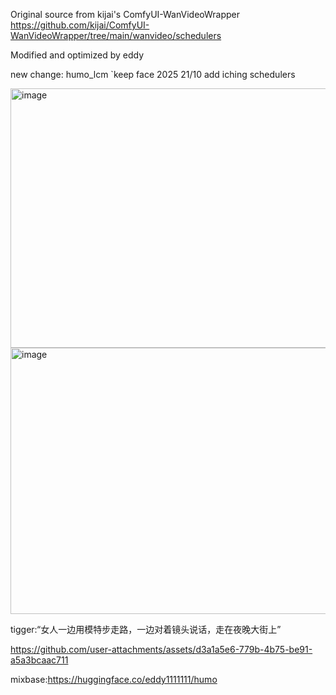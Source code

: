 Original source from kijai's ComfyUI-WanVideoWrapper
https://github.com/kijai/ComfyUI-WanVideoWrapper/tree/main/wanvideo/schedulers

Modified and optimized by eddy

new change: humo_lcm `keep face
2025 21/10 add iching schedulers

<img width="852" height="415" alt="image" src="https://github.com/user-attachments/assets/4125f046-0041-4769-aaaf-5c2ad9478126" />

<img width="849" height="426" alt="image" src="https://github.com/user-attachments/assets/70d3f33c-6cd8-42d5-ac17-f1bf19d12604" />

tigger:“女人一边用模特步走路，一边对着镜头说话，走在夜晚大街上”



https://github.com/user-attachments/assets/d3a1a5e6-779b-4b75-be91-a5a3bcaac711


mixbase:https://huggingface.co/eddy1111111/humo
